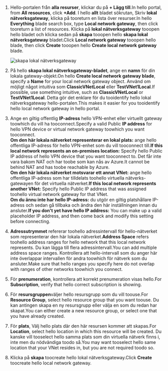 1. <span data-ttu-id="fa7bf-101">Hello-portalen från **alla resurser**, klickar du på **+ Lägg till**.</span><span class="sxs-lookup"><span data-stu-id="fa7bf-101">In hello portal, from **All resources**, click **+Add**.</span></span> <span data-ttu-id="fa7bf-102">I hello **allt** bladet sökrutan, Skriv **lokal nätverksgateway**, klicka på tooreturn en lista över resurser.</span><span class="sxs-lookup"><span data-stu-id="fa7bf-102">In hello **Everything** blade search box, type **Local network gateway**, then click tooreturn a list of resources.</span></span> <span data-ttu-id="fa7bf-103">Klicka på **lokal nätverksgateway** tooopen hello bladet och klicka sedan på **skapa** tooopen hello **skapa lokal nätverksgateway** bladet.</span><span class="sxs-lookup"><span data-stu-id="fa7bf-103">Click **Local network gateway** tooopen hello blade, then click **Create** tooopen hello **Create local network gateway** blade.</span></span>
   
    ![skapa lokal nätverksgateway](./media/vpn-gateway-add-lng-rm-portal-include/lng.png)

2. <span data-ttu-id="fa7bf-105">På hello **skapa lokal nätverksgateway-bladet**, ange en **namn** för din lokala gateway-objekt.</span><span class="sxs-lookup"><span data-stu-id="fa7bf-105">On hello **Create local network gateway blade**, specify a **Name** for your local network gateway object.</span></span> <span data-ttu-id="fa7bf-106">Använd om möjligt något intuitiva som **ClassicVNetLocal** eller **TestVNet1Local**.</span><span class="sxs-lookup"><span data-stu-id="fa7bf-106">If possible, use something intuitive, such as **ClassicVNetLocal** or **TestVNet1Local**.</span></span> <span data-ttu-id="fa7bf-107">Detta gör det enklare för du tooidentify hello lokal nätverksgateway hello-portalen.</span><span class="sxs-lookup"><span data-stu-id="fa7bf-107">This makes it easier for you tooidentify hello local network gateway in hello portal.</span></span>
3. <span data-ttu-id="fa7bf-108">Ange en giltig offentlig **IP-adress** hello VPN-enhet eller virtuellt gateway toowhich du vill ha tooconnect.</span><span class="sxs-lookup"><span data-stu-id="fa7bf-108">Specify a valid Public **IP address** for hello VPN device or virtual network gateway toowhich you want tooconnect.</span></span><br><span data-ttu-id="fa7bf-109">**Om den här lokala nätverket representerar en lokal plats:** ange hello offentliga IP-adress för hello VPN-enhet som du vill tooconnect till.</span><span class="sxs-lookup"><span data-stu-id="fa7bf-109">**If this local network represents an on-premises location:** Specify hello Public IP address of hello VPN device that you want tooconnect to.</span></span> <span data-ttu-id="fa7bf-110">Det får inte vara bakom NAT och har toobe som kan nås av Azure.</span><span class="sxs-lookup"><span data-stu-id="fa7bf-110">It cannot be behind NAT and has toobe reachable by Azure.</span></span><br><span data-ttu-id="fa7bf-111">**Om den här lokala nätverket motsvarar ett annat VNet:** ange hello offentliga IP-adress som har tilldelats toohello virtuella nätverks-gatewayen för det virtuella nätverket.</span><span class="sxs-lookup"><span data-stu-id="fa7bf-111">**If this local network represents another VNet:** Specify hello Public IP address that was assigned toohello virtual network gateway for that VNet.</span></span><br><span data-ttu-id="fa7bf-112">**Om du ännu inte har hello IP-adress:** du utgör en giltig platshållare IP-adress och sedan gå tillbaka och ändra den här inställningen innan du ansluter.</span><span class="sxs-lookup"><span data-stu-id="fa7bf-112">**If you don't yet have hello IP address:** You can make up a valid placeholder IP address, and then come back and modify this setting before connecting.</span></span>
4. <span data-ttu-id="fa7bf-113">**Adressutrymmet** refererar toohello adressintervall för hello-nätverket som representerar den här lokala nätverket.</span><span class="sxs-lookup"><span data-stu-id="fa7bf-113">**Address Space** refers toohello address ranges for hello network that this local network represents.</span></span> <span data-ttu-id="fa7bf-114">Du kan lägga till flera adressintervall.</span><span class="sxs-lookup"><span data-stu-id="fa7bf-114">You can add multiple address space ranges.</span></span> <span data-ttu-id="fa7bf-115">Kontrollera att hello-intervall som du anger här inte överlappar intervallen för andra toowhich för nätverk som du ansluter.</span><span class="sxs-lookup"><span data-stu-id="fa7bf-115">Make sure that hello ranges you specify here do not overlap with ranges of other networks toowhich you connect.</span></span>
5. <span data-ttu-id="fa7bf-116">För **prenumeration**, kontrollera att korrekt prenumeration visas hello.</span><span class="sxs-lookup"><span data-stu-id="fa7bf-116">For **Subscription**, verify that hello correct subscription is showing.</span></span>
6. <span data-ttu-id="fa7bf-117">För **resursgruppen**väljer hello resursgrupp som du vill toouse.</span><span class="sxs-lookup"><span data-stu-id="fa7bf-117">For **Resource Group**, select hello resource group that you want toouse.</span></span> <span data-ttu-id="fa7bf-118">Du kan antingen skapa en ny resursgrupp eller välja en som du redan har skapat.</span><span class="sxs-lookup"><span data-stu-id="fa7bf-118">You can either create a new resource group, or select one that you have already created.</span></span>
7. <span data-ttu-id="fa7bf-119">För **plats**, Välj hello plats där den här resursen kommer att skapas.</span><span class="sxs-lookup"><span data-stu-id="fa7bf-119">For **Location**, select hello location in which this resource will be created.</span></span> <span data-ttu-id="fa7bf-120">Du kanske vill tooselect hello samma plats som din virtuella nätverk finns i, inte men du nödvändiga toodo så.</span><span class="sxs-lookup"><span data-stu-id="fa7bf-120">You may want tooselect hello same location that your VNet resides in, but you are not required toodo so.</span></span>
8. <span data-ttu-id="fa7bf-121">Klicka på **skapa** toocreate hello lokal nätverksgateway.</span><span class="sxs-lookup"><span data-stu-id="fa7bf-121">Click **Create** toocreate hello local network gateway.</span></span>

